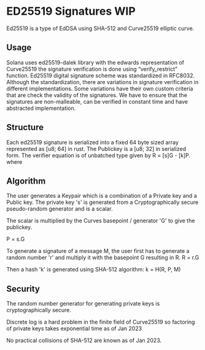 # ED25519 Signatures WIP
Ed25519 is a type of EdDSA using SHA-512 and Curve25519 elliptic curve.

## Usage
Solana uses ed25519-dalek library with the edwards representation of Curve25519  the signature verification is done using “verify_restrict” function. 
Ed25519 digital signature scheme was standardized in RFC8032. Although the standardization, there are variations in signature verification in different implementations. Some variations have their own custom criteria that are check the validity of the signatures. We have to ensure that the signatures are non-malleable, can be verified in constant time and have abstracted implementation.

## Structure
Each ed25519 signature is serialized into a fixed 64 byte sized array represented as [u8; 64] in rust. The Publickey is a [u8; 32] in serialized form. The verifier equation is of unbatched type given by R = [s]G - [k]P.
where

## Algorithm
The user generates a Keypair which is a combination of a Private key and a Public key.
The private key 's' is generated from a Cryptographically secure pseudo-random generator and is a scalar.

The scalar is multiplied by the Curves basepoint / generator 'G' to give the publickey.

P = s.G

To generate a signature of a message M, the user first has to  generate a random number 'r' and multiply it with the basepoint G resulting in R.
R = r.G

Then a hash 'k'  is generated using SHA-512 algorithm:
k = H(R, P, M)




##  Security

The random number generator for generating private keys is cryptographically secure.

Discrete log is a hard problem in the finite field of Curve25519 so factoring of private keys takes exponential time as of Jan 2023

No practical collisions of SHA-512 are known as of Jan 2023.

